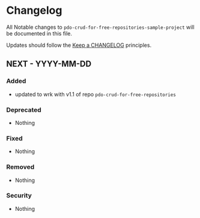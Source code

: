 # Changelog

All Notable changes to `pdo-crud-for-free-repositories-sample-project` will be documented in this file.

Updates should follow the [Keep a CHANGELOG](http://keepachangelog.com/) principles.

## NEXT - YYYY-MM-DD

### Added
- updated to wrk with v1.1 of repo `pdo-crud-for-free-repositories`

### Deprecated
- Nothing

### Fixed
- Nothing

### Removed
- Nothing

### Security
- Nothing
